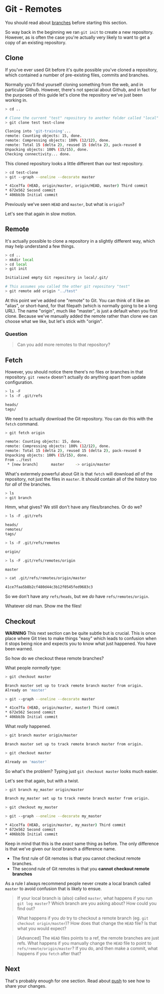 Git - Remotes
=============

You should read about [branches](branches.md) before starting this section.

So way back in the beginning we ran `git init` to create a
new repository.
However, as is often the case you're actually very likely
to want to get a copy of an existing repository.


Clone
-----

If you've ever used Git before it's quite possible you've cloned a repository,
which contained a number of pre-existing files, commits and branches.

Normally you'll find yourself cloning something from the web, and in
particular Github. However, there's not special about Github,
and in fact for the purposes of this guide let's clone the repository
we've just been working in.

```sh
> cd ..

# Clone the current "test" repository to another folder called "local"
> git clone test test-clone

Cloning into 'git-training'...
remote: Counting objects: 15, done.
remote: Compressing objects: 100% (12/12), done.
remote: Total 15 (delta 2), reused 15 (delta 2), pack-reused 0
Unpacking objects: 100% (15/15), done.
Checking connectivity... done.
```

This cloned repository looks a little different than our test repository.

```sh
> cd test-clone
> git --graph --oneline --decorate master

* 41ce7fa (HEAD, origin/master, origin/HEAD, master) Third commit
* 672e562 Second commit
* 406bb3b Initial commit
```

Previously we've seen `HEAD` and `master`, but what is `origin`?

Let's see that again in slow motion.


Remote
------

It's actually possible to clone a repository in a slightly different way,
which may help understand a few things.

```sh
> cd ..
> mkdir local
> cd local
> git init

Initialized empty Git repository in local/.git/

# This assumes you called the other git repository "test"
> git remote add origin "../test"
```

At this point we've added one "remote" to Git.
You can think of it like an "alias", or short-hand, for that filepath
(which is normally going to be a long URL).
The name "origin", much like "master", is just a default when you
first clone. Because we've manually added the remote rather
than clone we can choose what we like, but let's stick with "origin".


### Question

> Can you add more remotes to that repository?


Fetch
-----

However, you should notice there there's no files or branches in that repository.
`git remote` doesn't actually do anything apart from update configuration.

```sh
> ls -F
> ls -F .git/refs

heads/
tags/
```

We need to actually download the Git repository. You can do this with the `fetch` command.

```sh
> git fetch origin

remote: Counting objects: 15, done.
remote: Compressing objects: 100% (12/12), done.
remote: Total 15 (delta 2), reused 15 (delta 2), pack-reused 0
Unpacking objects: 100% (15/15), done.
From ../test
 * [new branch]      master     -> origin/master
```

What's extermely powerful about Git is that `fetch` will download _all_ of the repository,
not just the files in `master`. It should contain all of the history too for _all_ of
the branches.

```sh
> ls
> git branch
```

Hmm, what gives? We still don't have any files/branches. Or do we?

```sh
> ls -F .git/refs

heads/
remotes/
tags/

> ls -F .git/refs/remotes

origin/

> ls -F .git/refs/remotes/origin

master

> cat .git/refs/remotes/origin/master

41ce7faa5b8b2cf480d44c3b12f0545fed9683c3
```

So we don't have any `refs/heads`, but we _do_ have `refs/remotes/origin`.

Whatever old man. Show me the files!


Checkout
--------

**WARNING** This next section can be quite subtle but is crucial.
This is once place where Git tries to make things "easy" which leads to
confusion when it stops being nice and expects you to know what just happened.
You have been warned.

So how do we checkout these remote branches?

What people _normally_ type:

```sh
> git checkout master

Branch master set up to track remote branch master from origin.
Already on 'master'

> git --graph --oneline --decorate master

* 41ce7fa (HEAD, origin/master, master) Third commit
* 672e562 Second commit
* 406bb3b Initial commit
```

What _really_ happened.

```sh
> git branch master origin/master

Branch master set up to track remote branch master from origin.

> git checkout master

Already on 'master'
```

So what's the problem? Typing just `git checkout master` looks much easier.

Let's see that again, but with a twist.

```sh
> git branch my_master origin/master

Branch my_master set up to track remote branch master from origin.

> git checkout my_master

> git --graph --oneline --decorate my_master

* 41ce7fa (HEAD, origin/master, my_master) Third commit
* 672e562 Second commit
* 406bb3b Initial commit
```

Keep in mind that this is the _exact_ same thing as before.
The only difference is that we've given our _local_ branch a difference name.

- The first rule of Git remotes is that
  you cannot checkout remote branches.
- The second rule of Git remotes is that
  you **cannot checkout remote branches**

As a rule I always recommend people never create a local branch called `master`
to avoid confusion that is likely to ensue.


> If your local branch is (also) called `master`, what happens if you run `git log master`?
> Which branch are you asking about?
> How could you find out?

> What happens if you _do_ try to checkout a remote branch
> (eg. `git checkout origin/master`)?
> How does that change the `HEAD` file?
> Is that what you would expect?

> [Advanced] The `HEAD` files points to a ref, the remote branches are just refs.
> What happens if you manually change the `HEAD` file to point to `refs/remote/origin/master`?
> If you do, and then make a commit, what happens if you `fetch` after that?


Next
----

That's probably enough for one section.
Read about [push](push.md) to see how to share your changes.
